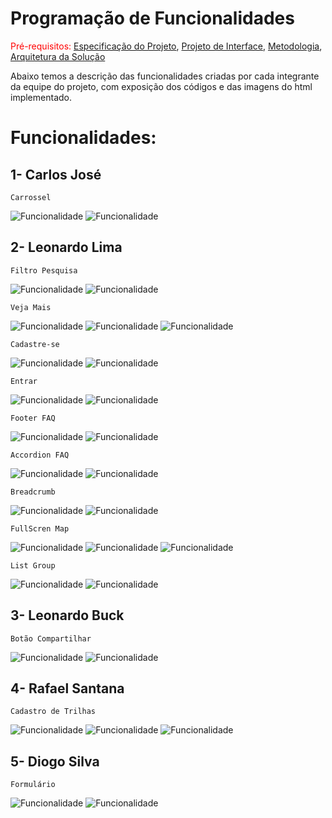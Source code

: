 # Programação de Funcionalidades

<span style="color:red">Pré-requisitos: <a href="02-Especificação do Projeto.md"> Especificação do Projeto</a></span>, <a href="04-Projeto de Interface.md"> Projeto de Interface</a>, <a href="03-Metodologia.md"> Metodologia</a>, <a href="05-Arquitetura da Solução.md"> Arquitetura da Solução</a>

Abaixo temos a descrição das funcionalidades criadas por cada integrante da equipe do projeto, com exposição dos códigos e das imagens do html implementado.


# Funcionalidades:

## 1- Carlos José
`Carrossel`

![Funcionalidade](img/codeCarlos.jpg)
![Funcionalidade](img/codeCarlos-carrossel.jpg)


## 2- Leonardo Lima
`Filtro Pesquisa`

![Funcionalidade](img/LLima-BarraPesquisa.jpg)
![Funcionalidade](img/LLima-BarraPesquisa(foto).jpg)

`Veja Mais`

![Funcionalidade](img/LLima-vejaMais(1).jpg)
![Funcionalidade](img/LLima-vejaMaisJS.jpg)
![Funcionalidade](img/LLima-vejaMais.jpg)

`Cadastre-se`

![Funcionalidade](img/LLima-cadastrese.jpg)
![Funcionalidade](img/LLima-cadastrese(foto).jpg)

`Entrar`

![Funcionalidade](img/LLima-entrar.jpg)
![Funcionalidade](img/LLima-entrar(foto).jpg)

`Footer FAQ`

![Funcionalidade](img/LLima-footerFAQ.jpg)
![Funcionalidade](img/LLima-footerFAQ(foto).jpg)

`Accordion FAQ`

![Funcionalidade](img/LLima-accordion.jpg)
![Funcionalidade](img/LLima-accordion(foto).jpg)

`Breadcrumb`

![Funcionalidade](img/LLima-breadcrumb.jpg)
![Funcionalidade](img/LLima-breadcrumb(foto).jpg)

`FullScren Map`

![Funcionalidade](img/LLima-fullscrenMap.jpg)
![Funcionalidade](img/LLima-fullscrenMapJS.jpg)
![Funcionalidade](img/LLima-fullscrenMap(foto).jpg)

`List Group`

![Funcionalidade](img/LLima-tableUser.jpg)
![Funcionalidade](img/LLima-tableUser(foto).jpg)




## 3- Leonardo Buck
`Botão Compartilhar`

![Funcionalidade](img/codeLeonardoBuck.png)
![Funcionalidade](img/codeLeonardoBuck-compartilhar.png)

## 4- Rafael Santana
`Cadastro de Trilhas`

![Funcionalidade](img/codeRafael.png)
![Funcionalidade](img/codeRafael(1).png)
![Funcionalidade](img/codeRafael-Cadastro.png)


## 5- Diogo Silva
`Formulário`

![Funcionalidade](img/codeDiogo.jpg)
![Funcionalidade](img/codeDiogo-Forms.jpg)
